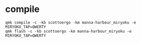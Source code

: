# compile
    qmk compile -c -kb scottoergo -km manna-harbour_miryoku -e MIRYOKU_TAP=QWERTY
    qmk flash -c -kb scottoergo -km manna-harbour_miryoku -e MIRYOKU_TAP=QWERTY
